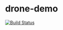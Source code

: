 # drone-demo
[![Build Status](https://cloud.drone.io/api/badges/taylord0ng/drone-demo/status.svg)](https://cloud.drone.io/taylord0ng/drone-demo)
